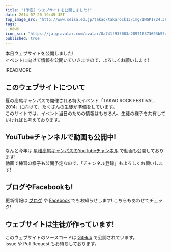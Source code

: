 ```yaml
---
title: "(予定) ウェブサイトを公開しました!"
date: 2014-07-20 19:45 JST
top_image_src: "http://www.seisa.ed.jp/takao/takarock13/img/IMGP1724.JPG"
tags:
- news
icon_src: "https://ja.gravatar.com/avatar/0a741f935003a289716373693b95db34?s=256"
published: true
---
```

本日ウェブサイトを公開しました!  
イベントに向けて情報を公開いていきますので、よろしくお願いします!

!READMORE

このウェブサイトについて
----------------------
夏の高尾キャンパスで開催される特大イベント「TAKAO ROCK FESTIVAL. 2014」に向けて、たくさんの生徒が準備をしています。  
このサイトでは、イベント当日のための情報はもちろん、生徒の様子を共有していければと考えております。

YouTubeチャンネルで動画も公開中!
-------------------------------
なんと今年は [星槎高尾キャンパスのYouTubeチャンネル](https://www.youtube.com/channel/UC7i9vWDyTleh0nMWqiLf5Vg) で動画も公開しております!  
動画で練習の様子も公開予定なので、「チャンネル登録」もよろしくお願いします!

ブログやFacebookも!
--------------------
更新情報は [ブログ](http://seisahachi.blog.fc2.com/) や [Facebook](https://www.facebook.com/hachioji.gc) でもお知らせします! こちらもあわせてチェック!

ウェブサイトは生徒が作っています!
------------------------------
このウェブサイトのソースコードは [GitHub](https://github.com/seisahachioji/takarock14) で公開されています。  
Issue や Pull Request もお待ちしております。